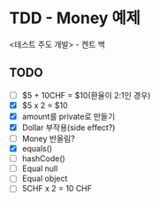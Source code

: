 # TDD - Money 예제

<테스트 주도 개발> - 켄트 백

## TODO
* [ ] $5 + 10CHF = $10(환율이 2:1인 경우)
* [x] $5 x 2 = $10
* [x] amount를 private로 만들기
* [x] Dollar 부작용(side effect?)
* [ ] Money 반올림?
* [x] equals()
* [ ] hashCode()
* [ ] Equal null
* [ ] Equal object
* [ ] 5CHF x 2 = 10 CHF